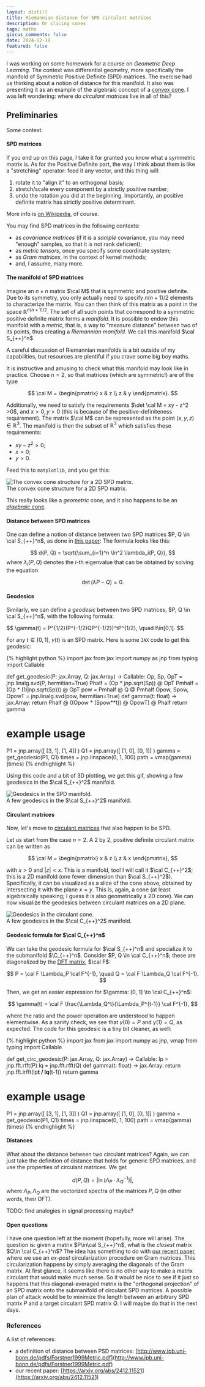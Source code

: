 ```yaml
---
layout: distill
title: Riemannian distance for SPD circulant matrices
description: Or slicing cones
tags: maths
giscus_comments: false
date: 2024-12-19
featured: false
---
```


I was working on some homework for a course on *Geometric Deep Learning*.
The context was differential geometry, more specifically the manifold of Symmetric Positive Definite (SPD) matrices.
The exercise had us thinking about a notion of distance for this manifold.
It also was presenting it as an example of the algebraic concept of a [convex cone](https://en.wikipedia.org/wiki/Convex_cone).
I was left wondering: where do *circulant matrices* live in all of this?

## Preliminaries
Some context.

#### SPD matrices
If you end up on this page, I take it for granted you know what a symmetric matrix is.
As for the Positive Definite part, the way I think about them is like a "stretching" operator: feed it any vector, and this thing will:
1. rotate it to "align it" to an orthogonal basis;
2. stretch/scale every component by a strictly positive number;
3. undo the rotation you did at the beginning.
Importantly, an positive definite matrix has strictly positive determinant.

More info is [on Wikipedia](https://en.wikipedia.org/wiki/Definite_matrix), of course.

You may find SPD matrices in the following contexts:
* as *covariance matrices* (if it is a *sample* covariance, you may need "enough" samples, so that it is not rank deficient);
* as *metric tensors*, once you specify some coordinate system;
* as *Gram matrices*, in the context of kernel methods;
* and, I assume, many more.

#### The manifold of SPD matrices
Imagine an $n\times n$ matrix $\cal M$ that is symmetric and positive definite.
Due to its symmetry, you only actually need to specify $n(n+1)/2$ elements to characterize the matrix.
You can then think of this matrix as a point in the space $\mathbb{R}^{n(n+1)/2}$.
The set of all such points that correspond to a symmetric positive definite matrix forms a *manifold*.
It is possible to endow this manifold with a *metric*, that is, a way to "measure distance" between two of its points, thus creating a *Riemannian manifold*.
We call this manifold $\cal S_{++}^n$.

A careful discussion of Riemannian manifolds is a bit outside of my capabilities, but resources are plentiful if you crave some big boy maths.

It is instructive and amusing to check what this manifold may look like in practice.
Choose $n=2$, so that matrices (which are symmetric!) are of the type

$$
\cal M = \begin{pmatrix}
    x & z \\
    z & y
    \end{pmatrix}.
$$

Additionally, we need to satisfy the requirements $\det \cal M = xy - z^2 >0$, and $x>0, y>0$ (this is because of the positive-definiteness requirement).
The matrix $\cal M$ can be represented as the point $(x, y, z)\in \mathbb{R}^3$.
The manifold is then the subset of $\mathbb{R}^3$ which satisfies these requirements:
* $xy -z^2>0$;
* $x>0$;
* $y>0$.

Feed this to `matplotlib`, and you get this:
<div class="row mt-3 justify-content-center">
    <div class="col-8 mt-3 mt-md-0">
        <img class="img-fluid rounded z-depth-1" src="/assets/img/posts/circulant_distance/cone.png" alt="The convex cone structure for a 2D SPD matrix.">
    </div>
</div>
<div class="caption">
    The convex cone structure for a 2D SPD matrix.
</div>

This really looks like a *geometric* cone, and it also happens to be an [*algebraic* cone](https://en.wikipedia.org/wiki/Convex_cone).

#### Distance between SPD matrices
One can define a notion of distance between two SPD matrices $P, Q \in \cal S_{++}^n$, as done in [this paper](http://www.ipb.uni-bonn.de/pdfs/Forstner1999Metric.pdf):
The formula looks like this:

$$
d(P, Q) = \sqrt{\sum_{i=1}^n \ln^2 \lambda_i(P, Q)},
$$
where $\lambda_i(P, Q)$ denotes the $i$-th eigenvalue that can be obtained by solving the equation

$$
\det(\lambda P - Q) = 0.
$$


#### Geodesics
Similarly, we can define a *geodesic* between two SPD matrices, $P, Q \in \cal S_{++}^n$, with the following formula:

$$
\gamma(t) = P^{1/2}(P^{-1/2)QP^{-1/2})^tP^{1/2}, \quad t\in[0,1].
$$

For any $t\in[0, 1]$, $\gamma(t)$ is an SPD matrix.
Here is some `JAX` code to get this geodesic:


{% highlight python %}
import jax
from jax import numpy as jnp
from typing import Callable


def get_geodesic(P: jax.Array, Q: jax.Array) -> Callable:
    Op, Sp, OpT = jnp.linalg.svd(P, hermitian=True)
    Phalf = (Op * jnp.sqrt(Sp)) @ OpT
    Pmhalf = (Op * (1/jnp.sqrt(Sp))) @ OpT
    pow = Pmhalf @ Q @ Pmhalf
    Opow, Spow, OpowT = jnp.linalg.svd(pow, hermitian=True)
    def gamma(t: float) -> jax.Array:
        return Phalf @ ((Opow * (Spow**t)) @ OpowT) @ Phalf
    return gamma


# example usage
P1 = jnp.array([ [3, 1], [1, 4]] )
Q1 = jnp.array([ [1, 0], [0, 1]] )
gamma = get_geodesic(P1, Q1)
times = jnp.linspace(0, 1, 100)
path = vmap(gamma)(times)
{% endhighlight %}

Using this code and a bit of 3D plotting, we get this gif, showing a few geodesics in the $\cal S_{++}^2$ manifold.

<div class="row mt-3 justify-content-center">
    <div class="col-8 mt-3 mt-md-0">
        <img class="img-fluid rounded z-depth-1" src="/assets/img/posts/circulant_distance/geodesic.gif" alt="Geodesics in the SPD manifold.">
    </div>
</div>
<div class="caption">
    A few geodesics in the $\cal S_{++}^2$ manifold.
</div>

#### Circulant matrices
Now, let's move to [circulant matrices](https://en.wikipedia.org/wiki/Circulant_matrix) that also happen to be SPD.

Let us start from the case $n=2$.
A 2 by 2, positive definite circulant matrix can be written as

$$
\cal M = \begin{pmatrix}
    x & z \\
    z & x
\end{pmatrix},
$$

with $x>0$ and $|z| < x$.
This is a manifold, too!
I will call it $\cal C_{++}^2$; this is a 2D manifold (one fewer dimension than $\cal S_{++}^2$).
Specifically, it can be visualized as a slice of the cone above, obtained by intersecting it with the plane $x=y$.
This is, again, a cone (at least algebraically speaking; I guess it is also geometrically a 2D cone).
We can now visualize the geodesics between circulant matrices on a 2D plane.

<div class="row mt-3 justify-content-center">
    <div class="col-8 mt-3 mt-md-0">
        <img class="img-fluid rounded z-depth-1" src="/assets/img/posts/circulant_distance/cone.png" alt="Geodesics in the circulant cone.">
    </div>
</div>
<div class="caption">
    A few geodesics in the $\cal C_{++}^2$ manifold.
</div>

#### Geodesic formula for $\cal C_{++}^n$

We can take the geodesic formula for $\cal S_{++}^n$ and specialize it to the submanifold $\C_{++}^n$.
Consider $P, Q \in \cal C_{++}^n$; these are diagonalized by the [DFT matrix](https://en.wikipedia.org/wiki/Discrete_Fourier_transform), $\cal F$:

$$
P = \cal F \Lambda_P \cal F^{-1}, \quad
Q = \cal F \Lambda_Q \cal F^{-1}.
$$

Then, we get an easier expression for $\gamma: [0, 1] \to \cal C_{++}^n$:

$$
\gamma(t) = \cal F \frac{\Lambda_Q^t}{\Lambda_P^{t-1}} \cal F^{-1},
$$

where the ratio and the power operation are understood to happen elementwise.
As a sanity check, we see that $\gamma(0) = P$ and $\gamma(1) = Q$, as expected.
The code for this geodesic is a tiny bit cleaner, as well:

{% highlight python %}
import jax
from jax import numpy as jnp, vmap
from typing import Callable


def get_circ_geodesic(P: jax.Array, Q: jax.Array) -> Callable:
    lp = jnp.fft.rfft(P)
    lq = jnp.fft.rfft(Q)
    def gamma(t: float) -> jax.Array:
        return jnp.fft.irfft(lp**t / lq**(t-1))
    return gamma


# example usage
P1 = jnp.array([ [3, 1], [1, 3]] )
Q1 = jnp.array([ [1, 0], [0, 1]] )
gamma = get_geodesic(P1, Q1)
times = jnp.linspace(0, 1, 100)
path = vmap(gamma)(times)
{% endhighlight %}


#### Distances

What about the distance between two circulant matrices?
Again, we can just take the definition of distance that holds for generic SPD matrices, and use the properties of circulant matrices.
We get

$$
d(P, Q) = |\ln (\Lambda_P\cdot \lambda_Q^{-1})|,
$$
where $\Lambda_P, \Lambda_Q$ are the vectorized spectra of the matrices $P, Q$ (in other words, their DFT).

TODO: find analogies in signal processing maybe?


#### Open questions

I have one question left at the moment (hopefully, more will arise).
The question is: given a matrix $P\in\cal S_{++}^n$, what is the *closest* matrix $Q\in \cal C_{++}^n$?
The idea has something to do with [our recent paper](https://arxiv.org/abs/2412.11521), where we use an *ex-post* circularization procedure on Gram matrices.
This circularization happens by simply averaging the diagonals of the Gram matrix.
At first glance, it seems like there is no other way to make a matrix circulant that would make much sense.
So it would be nice to see if it just so happens that this diagonal-averaged matrix is the "orthogonal projection" of an SPD matrix onto the submanifold of circulant SPD matrices.
A possible plan of attack would be to minimize the length between an arbitrary SPD matrix $P$ and a target circulant SPD matrix $Q$.
I will maybe do that in the next days.

### References

A list of references:
* a definition of distance between PSD matrices: [http://www.ipb.uni-bonn.de/pdfs/Forstner1999Metric.pdf](http://www.ipb.uni-bonn.de/pdfs/Forstner1999Metric.pdf)
* our recent paper: [https://arxiv.org/abs/2412.11521](https://arxiv.org/abs/2412.11521)

